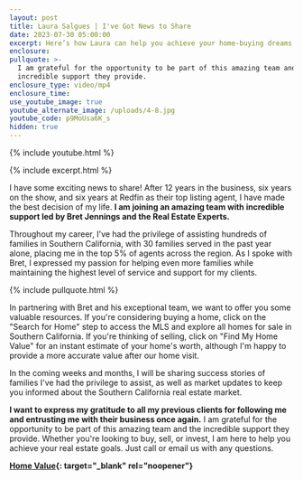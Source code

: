 ```yaml
---
layout: post
title: Laura Salgues | I've Got News to Share
date: 2023-07-30 05:00:00
excerpt: Here’s how Laura can help you achieve your home-buying dreams.
enclosure:
pullquote: >-
  I am grateful for the opportunity to be part of this amazing team and the
  incredible support they provide.
enclosure_type: video/mp4
enclosure_time:
use_youtube_image: true
youtube_alternate_image: /uploads/4-8.jpg
youtube_code: p9MoUsa6K_s
hidden: true
---
```

{% include youtube.html %}

{% include excerpt.html %}

I have some exciting news to share! After 12 years in the business, six years on the show, and six years at Redfin as their top listing agent, I have made the best decision of my life. **I am joining an amazing team with incredible support led by Bret Jennings and the Real Estate Experts.**

Throughout my career, I've had the privilege of assisting hundreds of families in Southern California, with 30 families served in the past year alone, placing me in the top 5% of agents across the region. As I spoke with Bret, I expressed my passion for helping even more families while maintaining the highest level of service and support for my clients.

{% include pullquote.html %}

In partnering with Bret and his exceptional team, we want to offer you some valuable resources. If you're considering buying a home, click on the "Search for Home" step to access the MLS and explore all homes for sale in Southern California. If you're thinking of selling, click on "Find My Home Value" for an instant estimate of your home's worth, although I'm happy to provide a more accurate value after our home visit.

In the coming weeks and months, I will be sharing success stories of families I've had the privilege to assist, as well as market updates to keep you informed about the Southern California real estate market.

**I want to express my gratitude to all my previous clients for following me and entrusting me with their business once again.** I am grateful for the opportunity to be part of this amazing team and the incredible support they provide. Whether you're looking to buy, sell, or invest, I am here to help you achieve your real estate goals. Just call or email us with any questions.

**[Home Value](https://realestateexperts.hifello.com/lp/64d2dda011fdf40025f57515){: target="_blank" rel="noopener"}**<br>​​